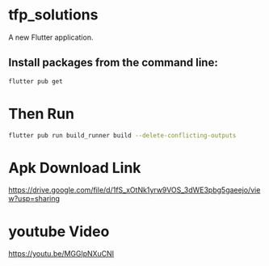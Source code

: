 # tfp_solutions

A new Flutter application.

##  Install packages from the command line:

```bash
flutter pub get
```
# Then Run
```bash
flutter pub run build_runner build --delete-conflicting-outputs
```

# Apk Download Link
https://drive.google.com/file/d/1fS_xOtNk1yrw9VOS_3dWE3pbg5gaeejo/view?usp=sharing

# youtube Video
https://youtu.be/MGGlpNXuCNI



